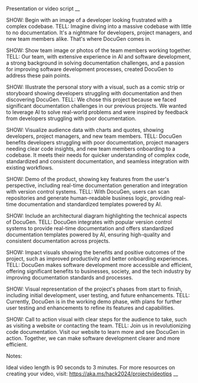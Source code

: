 
Presentation or video script
__

SHOW: Begin with an image of a developer looking frustrated with a complex codebase.
TELL: Imagine diving into a massive codebase with little to no documentation. It's a nightmare for developers, project managers, and new team members alike. That's where DocuGen comes in.

SHOW: Show team image or photos of the team members working together.
TELL: Our team, with extensive experience in AI and software development, a strong background in solving documentation challenges, and a passion for improving software development processes, created DocuGen to address these pain points.

SHOW: Illustrate the personal story with a visual, such as a comic strip or storyboard showing developers struggling with documentation and then discovering DocuGen.
TELL: We chose this project because we faced significant documentation challenges in our previous projects. We wanted to leverage AI to solve real-world problems and were inspired by feedback from developers struggling with poor documentation.

SHOW: Visualize audience data with charts and quotes, showing developers, project managers, and new team members.
TELL: DocuGen benefits developers struggling with poor documentation, project managers needing clear code insights, and new team members onboarding to a codebase. It meets their needs for quicker understanding of complex code, standardized and consistent documentation, and seamless integration with existing workflows.

SHOW: Demo of the product, showing key features from the user's perspective, including real-time documentation generation and integration with version control systems.
TELL: With DocuGen, users can scan repositories and generate human-readable business logic, providing real-time documentation and standardized templates powered by AI.

SHOW: Include an architectural diagram highlighting the technical aspects of DocuGen.
TELL: DocuGen integrates with popular version control systems to provide real-time documentation and offers standardized documentation templates powered by AI, ensuring high-quality and consistent documentation across projects.

SHOW: Impact visuals showing the benefits and positive outcomes of the project, such as improved productivity and better onboarding experiences.
TELL: DocuGen makes software development more accessible and efficient, offering significant benefits to businesses, society, and the tech industry by improving documentation standards and processes.

SHOW: Visual representation of the project's phases from start to finish, including initial development, user testing, and future enhancements.
TELL: Currently, DocuGen is in the working demo phase, with plans for further user testing and enhancements to refine its features and capabilities.

SHOW: Call to action visual with clear steps for the audience to take, such as visiting a website or contacting the team.
TELL: Join us in revolutionizing code documentation. Visit our website to learn more and see DocuGen in action. Together, we can make software development clearer and more efficient.

Notes:

Ideal video length is 90 seconds to 3 minutes.
For more resources on creating your video, visit: https://aka.ms/hack2024/projectvideotips
__